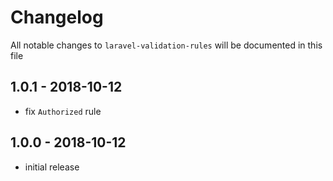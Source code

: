 # Changelog

All notable changes to `laravel-validation-rules` will be documented in this file

## 1.0.1 - 2018-10-12

- fix `Authorized` rule

## 1.0.0 - 2018-10-12

- initial release
